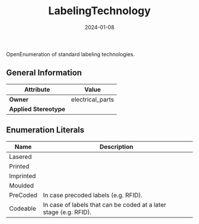 ﻿---
title: LabelingTechnology
toc: false
type: specs
date: "2024-01-08"
draft: false
specification: VEC
version: 2.1.0
documentType: "Recommendation"
elementType: Class
classes:
  - LabelingTechnology
menu_name: vec-2.1.0
---
OpenEnumeration of standard labeling technologies.

## General Information

| Attribute               | Value |
|-------------------------|-------|
| **Owner**               | electrical_parts |
| **Applied Stereotype**  |   |

## Enumeration Literals
| Name          | **Description** |
|---------------|-----------------|
| Lasered |  |
| Printed |  |
| Imprinted |  |
| Moulded |  |
| PreCoded | In case precoded labels (e.g. RFID). |
| Codeable | In case of labels that can be coded at a later stage&#160;(e.g. RFID). |
